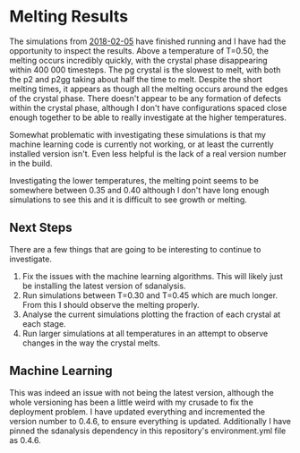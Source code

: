 Melting Results
===============


The simulations from [2018-02-05](2018-02-05.md) have finished running
and I have had the opportunity to inspect the results.
Above a temperature of T=0.50, the melting occurs incredibly quickly,
with the crystal phase disappearing within 400 000 timesteps.
The pg crystal is the slowest to melt,
with both the p2 and p2gg taking about half the time to melt.
Despite the short melting times,
it appears as though all the melting occurs
around the edges of the crystal phase.
There doesn't appear to be any formation of defects within the crystal phase,
although I don't have configurations spaced close enough together
to be able to really investigate at the higher temperatures.

Somewhat problematic with investigating these simulations
is that my machine learning code is currently not working,
or at least the currently installed version isn't.
Even less helpful is the lack of a real version number in the build.

Investigating the lower temperatures,
the melting point seems to be somewhere between 0.35 and 0.40
although I don't have long enough simulations to see this
and it is difficult to see growth or melting.

Next Steps
----------

There are a few things that are going to be interesting to continue to investigate.

1) Fix the issues with the machine learning algorithms.
    This will likely just be installing the latest version of sdanalysis.
2) Run simulations between T=0.30 and T=0.45 which are much longer.
    From this I should observe the melting properly.
3) Analyse the current simulations plotting the fraction of each crystal at each stage.
4) Run larger simulations at all temperatures in an attempt to observe changes in
    the way the crystal melts.


Machine Learning
----------------

This was indeed an issue with not being the latest version,
although the whole versioning has been a little weird 
with my crusade to fix the deployment problem.
I have updated everything and incremented the version number to 0.4.6,
to ensure everything is updated.
Additionally I have pinned the sdanalysis dependency in this repository's
environment.yml file as 0.4.6.
